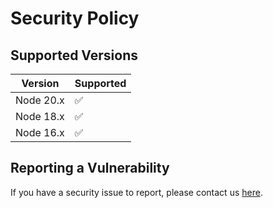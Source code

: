 # Security Policy

## Supported Versions

| Version | Supported          |
| ------- | ------------------ |
| Node 20.x   | :white_check_mark: |
| Node 18.x   | :white_check_mark: |
| Node 16.x   | :white_check_mark: |

## Reporting a Vulnerability

If you have a security issue to report, please contact us [here](mailto:shikharprakhar@gmail.com).
